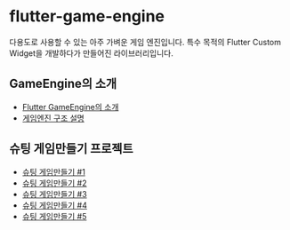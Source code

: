 # flutter-game-engine

다용도로 사용할 수 있는 아주 가벼운 게임 엔진입니다.
특수 목적의 Flutter Custom Widget을 개발하다가 만들어진 라이브러리입니다.


## GameEngine의 소개
* [Flutter GameEngine의 소개](./001/)
* [게임엔진 구조 설명](./002/)


## 슈팅 게임만들기 프로젝트
* [슈팅 게임만들기 #1](./game/space_ship/001/)
* [슈팅 게임만들기 #2](./game/space_ship/002/)
* [슈팅 게임만들기 #3](./game/space_ship/003/)
* [슈팅 게임만들기 #4](./game/space_ship/004/)
* [슈팅 게임만들기 #5](./game/space_ship/005/)
